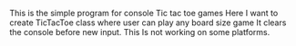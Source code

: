 This is the simple program for console Tic tac toe games
Here I want to create TicTacToe class where user can play any board size game
It clears the console before new input. This Is not working on some platforms.